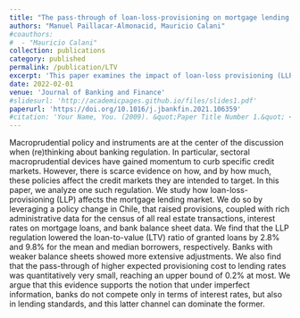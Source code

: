 ```yaml
---
title: "The pass-through of loan-loss-provisioning on mortgage lending: Evidence from a regulatory change"
authors: "Manuel Paillacar-Almonacid, Mauricio Calani"
#coauthors: 
#  - "Mauricio Calani"
collection: publications
category: published
permalink: /publication/LTV
excerpt: 'This paper examines the impact of loan-loss provisioning (LLP) regulation on the mortgage lending market. Using administrative data, we find that, in Chile, LLP reduced loan-to-value ratios while having minimal effects on interest rates, suggesting that banks adjust lending standards beyond pricing strategies.'
date: 2022-02-01
venue: 'Journal of Banking and Finance'
#slidesurl: 'http://academicpages.github.io/files/slides1.pdf'
paperurl: 'https://doi.org/10.1016/j.jbankfin.2021.106359'
#citation: 'Your Name, You. (2009). &quot;Paper Title Number 1.&quot; <i>Journal 1</i>. 1(1).'
---
```


Macroprudential policy and instruments are at the center of the discussion when (re)thinking about banking regulation. In particular, sectoral macroprudential devices have gained momentum to curb specific credit markets. However, there is scarce evidence on how, and by how much, these policies affect the credit markets they are intended to target. In this paper, we analyze one such regulation. We study how loan-loss-provisioning (LLP) affects the mortgage lending market. We do so by leveraging a policy change in Chile, that raised provisions, coupled with rich administrative data for the census of all real estate transactions, interest rates on mortgage loans, and bank balance sheet data. We find that the LLP regulation lowered the loan-to-value (LTV) ratio of granted loans by 2.8% and 9.8% for the mean and median borrowers, respectively. Banks with weaker balance sheets showed more extensive adjustments. We also find that the pass-through of higher expected provisioning cost to lending rates was quantitatively very small, reaching an upper bound of 0.2% at most. We argue that this evidence supports the notion that under imperfect information, banks do not compete only in terms of interest rates, but also in lending standards, and this latter channel can dominate the former.